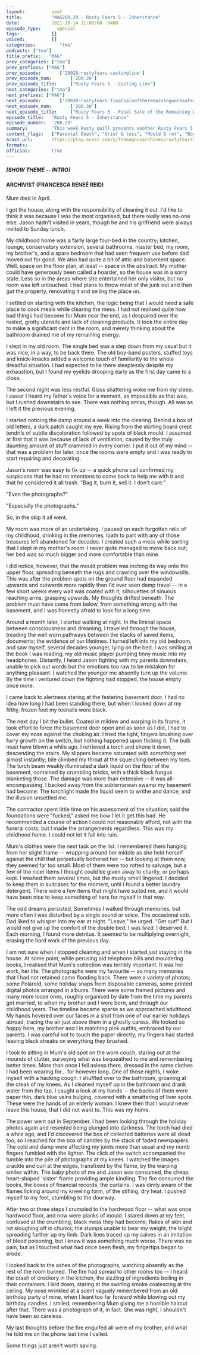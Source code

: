 ```yaml
---
layout:          post
title:           "MAG200.29 - Rusty Fears 5 - Inheritance"
date:            2021-10-14 11:00:00 -0400
episode_type:      special
tags:            []
voiced:          []
categories:			"tma"
podcasts: ["tma"]
title_prefix:	"MAG"
prev_categories: ["tma"]
prev_prefixes: ["MAG"]
prev_episode:		['20028-rustyfears-castingline']
prev_episode_num:		['200.28']
prev_episode_title:		["Rusty Fears 5 - Casting Line"]
next_categories: ["tma"]
next_prefixes: ["MAG"]
next_episode:		['20030-rustyfears-finalsaleoftheremainingworksofecutler']
next_episode_num:		['200.30']
next_episode_title:		["Rusty Fears 5 - Final Sale of the Remaining Works of E. Cutler"]
episode_title:   "Rusty Fears 5 - Inheritance"
episode_number:  '200.29'
summary:         'This week Rusty Quill presents another Rusty Fears 5 winner; "Inheritance" written by Matrim Tait, directed by Ian Hayles and performed by Francesca Reneé Reid.<br/><br/>Note: this is a piece of stand-alone fiction and not a part of the Magnus canon.'
content_flags:   ["Parental Death", "Grief & loss", "Mould & rot", "Body horror", "Fire & immolation", "Explicit language", "Discussions of: hoarding & compulsive behaviour, family conflict & divorce, insomnia & nightmares", "Mentions of: food, sleepwalking, funerals, arthritis", "SFX: low continuous drone, high pitched tones"]
acast_url:       https://play.acast.com/s/themagnusarchives/rustyfears5-inheritance
formats:
official:        true
---
```


##### [SHOW THEME -- INTRO]

#### ARCHIVIST (FRANCESCA RENEÉ REID)

Mum died in April.

I got the house, along with the responsibility of cleaning it out. I'd like to think it was because I was the most organised, but there really was no-one else. Jason hadn't visited in years, though he and his girlfriend were always invited to Sunday lunch.

My childhood home was a fairly large four-bed in the country; kitchen, lounge, conservatory extension, several bathrooms, master bed, my room, my brother's, and a spare bedroom that had seen frequent use before dad moved out for good. We also had quite a bit of attic and basement space. Well, space on the floor plan, at least -- space in the *abstract.* My mother could have generously been called a hoarder, so the house was in a sorry state. Less so in the areas where she entertained her only visitor, but no room was left untouched. I had plans to throw most of the junk out and then gut the property, renovating it and selling the place on.

I settled on starting with the kitchen, the logic being that I would need a safe place to cook meals while clearing the mess. I had not realised quite how bad things had become for Mum near the end, as I despaired over the rusted, grotty utensils and lack of cleaning products. It took the entire day to make a significant dent in the room, and merely thinking about the bathroom drained me of my remaining energy.

I slept in my old room. The single bed was a step down from my usual but it was nice, in a way, to be back there. The old boy-band posters, stuffed toys and knick-knacks added a welcome touch of familiarity to the whole dreadful situation. I had expected to lie there sleeplessly despite my exhaustion, but I found my eyelids drooping early as the first day came to a close.

The second night was less restful. Glass shattering woke me from my sleep. I swear I heard my father's voice for a moment, as impossible as that was, but I rushed downstairs to see. There was nothing amiss, though. All was as I left it the previous evening.

I started noticing the damp around a week into the clearing. Behind a box of old letters, a dark patch caught my eye. Rising from the skirting board crept tendrils of subtle discoloration followed by spots of black mould. I assumed at first that it was because of lack of ventilation, caused by the truly daunting amount of stuff crammed in every corner. I put it out of my mind -- that was a problem for later, once the rooms were empty and I was ready to start repairing and decorating.

Jason's room was easy to fix up -- a quick phone call confirmed my suspicions that he had no intentions to come back to help me with it and that he considered it all trash. "Bag it, burn it, sell it. I don't care."

"Even the photographs?"

"Especially the photographs."

So, in the skip it all went.

My room was more of an undertaking. I paused on each forgotten relic of my childhood, drinking in the memories, loath to part with any of those treasures left abandoned for decades. I created such a mess while sorting that I slept in my mother's room. I never quite managed to move back out; her bed was so much bigger and more comfortable than mine.

I did notice, however, that the mould problem was inching its way onto the upper floor, spreading beneath the rugs and crawling over the windowsills. This was after the problem spots on the ground floor had expanded upwards and outwards more rapidly than I'd ever seen damp travel -- in a few short weeks every wall was coated with it, silhouettes of sinuous reaching arms, grasping upwards. My thoughts drifted beneath. The problem must have come from below, from something wrong with the basement, and I was honestly afraid to look for a long time.

Around a month later, I started walking at night. In the liminal space between consciousness and dreaming, I travelled through the house, treading the well worn pathways between the stacks of saved items, documents; the evidence of our lifetimes. I turned left into my old bedroom, and saw myself, several decades younger, lying on the bed. I was smiling at the book I was reading, my old music player pumping tinny music into my headphones. Distantly, I heard Jason fighting with my parents downstairs, unable to pick out words but the emotions too raw to be mistaken for anything pleasant. I watched the younger me absently turn up the volume. By the time I ventured down the fighting had stopped, the house empty once more.

I came back to alertness staring at the festering basement door. I had no idea how long I had been standing there, but when I looked down at my filthy, frozen feet my toenails were black.

The next day I bit the bullet. Coated in mildew and warping in its frame, it took effort to force the basement door open and as soon as I did, I had to cover my nose against the choking air. I tried the light, fingers brushing over furry growth on the switch, but nothing happened upon flicking it. The bulb must have blown a while ago. I retrieved a torch and shone it down, descending the stairs. My slippers became saturated with *something* wet almost instantly; bile climbed my throat at the squelching between my toes. The torch beam weakly illuminated a dark liquid on the floor of the basement, contained by crumbling bricks, with a thick black fungus blanketing those. The damage was more than extensive -- it was all-encompassing. I backed away from the subterranean swamp my basement had become. The torchlight made the liquid seem to writhe and dance, and the illusion unsettled me.

The contractor spent little time on his assessment of the situation; said the foundations were "fucked," asked me how I let it get this bad. He recommended a course of action I could not reasonably afford, not with the funeral costs, but I made the arrangements regardless. This was my childhood home. I could not let it fall into ruin.

Mum's clothes were the next task on the list. I remembered them hanging from her slight frame -- wrapping around her middle as she held herself against the chill that perpetually bothered her -- but looking at them now, they seemed far too small. Most of them were too rotted to salvage, but a few of the nicer items I thought could be given away to charity, or perhaps kept. I washed them several times, but the musty smell lingered. I decided to keep them in suitcases for the moment, until I found a better laundry detergent. There were a few items that might have suited me, and it would have been nice to keep something of hers for myself in that way.

The odd dreams persisted. Sometimes I walked through memories, but more often I was disturbed by a single sound or voice. The occasional sob. Dad liked to whisper into my ear at night. "Leave," he urged. "Get out!" But I would not give up the comfort of the double bed. I was *tired.* I deserved it. Each morning, I found more detritus. It seemed to be multiplying overnight, erasing the hard work of the previous day.

I am not sure when I stopped cleaning and when I started just staying in the house. At some point, while perusing old telephone bills and mouldering books, I realised that Mum's collection was terribly important. It was her work, her life. The photographs were my favourite -- so many memories that I had not retained came flooding back. There were a variety of photos; some Polaroid, some holiday snaps from disposable cameras, some printed digital photos arranged in albums. There were some framed pictures and many more loose ones, roughly organised by date from the time my parents got married, to when my brother and I were born, and through our childhood years. The timeline became sparse as we approached adulthood. My hands hovered over our faces in a shot from one of our earlier holidays abroad, tracing the air just above them in a ghostly caress. We looked so *happy* here, my brother and I in matching pink outfits, embraced by our parents. I was careful not to touch the paper directly; my fingers had started leaving black streaks on everything they brushed.

I took to sitting in Mum's old spot on the worn couch, staring out at the mounds of clutter, surveying what was bequeathed to me and remembering better times. More than once I fell asleep there, dressed in the same clothes I had been wearing for... for however long. One of those nights, I woke myself with a hacking cough. I shuffled over to the bathroom, groaning at the creak of my knees. As I cleaned myself up in the bathroom and drank water from the tap, I caught a look at my hands -- the backs of them were paper thin, dark blue veins bulging, covered with a smattering of liver spots. These were the hands of an elderly woman. I knew then that I would never leave this house, that I did not want to. This was my home.

The power went out in September. I had been looking through the holiday photos again and resented being plunged into darkness. The torch had died a while ago, and I'd discovered the box of collected batteries were all dead too, so I reached for the box of candles by the stack of faded newspapers. The cold and damp were affecting my joints more than usual and my numb fingers fumbled with the lighter. The click of the switch accompanied the tumble into the pile of photographs at my knees. I watched the images crackle and curl at the edges, transfixed by the flame, by the warping smiles within. The baby photo of me and Jason was consumed, the cheap, heart-shaped 'sister' frame providing ample kindling. The fire consumed the books, the boxes of financial records, the curtains. I was dimly aware of the flames licking around my kneeling form, of the stifling, dry heat. I pushed myself to my feet, stumbling to the doorway.

After two or three steps I crumpled to the hardwood floor -- what was once hardwood floor, and now were planks of mould. I stared down at my feet, confused at the crumbling, black mess they had become; flakes of skin and rot sloughing off in chunks; the stumps unable to bear my weight, the blight spreading further up my limb. Dark lines traced up my calves in an imitation of blood poisoning, but I knew it was something much worse. There was no pain, but as I touched what had once been flesh, my fingertips began to erode.

I looked back to the ashes of the photographs, watching absently as the rest of the room burned. The fire had spread to other rooms too -- I heard the crash of crockery in the kitchen, the sizzling of ingredients boiling in their containers. I laid down, staring at the swirling smoke coalescing at the ceiling. My nose wrinkled at a scent vaguely remembered from an old birthday party of mine, when I leant too far forward while blowing out my birthday candles. I smiled, remembering Mum giving me a horrible haircut after that. There was a photograph of it, in fact. She was right, I shouldn't have been so careless.

My last thoughts before the fire engulfed all were of my brother, and what he told me on the phone last time I called.

Some things just aren't worth saving. 